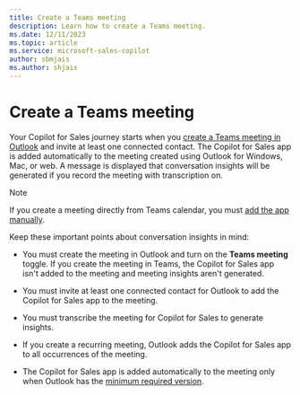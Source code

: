 ```yaml
---
title: Create a Teams meeting
description: Learn how to create a Teams meeting.
ms.date: 12/11/2023
ms.topic: article
ms.service: microsoft-sales-copilot
author: sbmjais
ms.author: shjais
---
```


# Create a Teams meeting

Your Copilot for Sales journey starts when you [create a Teams meeting in Outlook](https://support.microsoft.com/office/schedule-a-teams-meeting-from-outlook-883cc15c-580f-441a-92ea-0992c00a9b0f) and invite at least one connected contact. The Copilot for Sales app is added automatically to the meeting created using Outlook for Windows, Mac, or web. A message is displayed that conversation insights will be generated if you record the meeting with transcription on.

> [!NOTE]
> If you create a meeting directly from Teams calendar, you must [add the app manually](sales-copilot-faq.md#how-can-i-add-the-copilot-for-sales-app-manually-to-a-teams-meeting).

Keep these important points about conversation insights in mind:

- You must create the meeting in Outlook and turn on the **Teams meeting** toggle. If you create the meeting in Teams, the Copilot for Sales app isn't added to the meeting and meeting insights aren't generated.

- You must invite at least one connected contact for Outlook to add the Copilot for Sales app to the meeting.

- You must transcribe the meeting for Copilot for Sales to generate insights.

- If you create a recurring meeting, Outlook adds the Copilot for Sales app to all occurrences of the meeting.

- The Copilot for Sales app is added automatically to the meeting only when Outlook has the [minimum required version](sales-copilot-faq.md#whats-the-minimum-version-of-outlook-required-for-copilot-for-sales).
